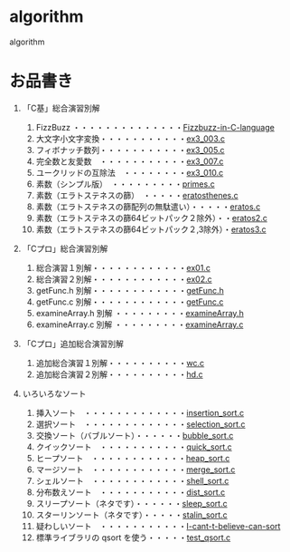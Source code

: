 # algorithm
algorithm

# お品書き
1. 「C基」総合演習別解
    1. FizzBuzz ・・・・・・・・・・・・・・[Fizzbuzz-in-C-language](https://github.com/h-nitobe/Fizzbuzz-in-C-language/blob/main/README.md)
    1. 大文字小文字変換・・・・・・・・・・・[ex3_003.c](ex3_003.c)
    1. フィボナッチ数列・・・・・・・・・・・[ex3_005.c](ex3_005.c)
    1. 完全数と友愛数　・・・・・・・・・・・[ex3_007.c](ex3_007.c)
    1. ユークリッドの互除法　・・・・・・・・[ex3_010.c](ex3_010.c)
    1. 素数（シンプル版）　・・・・・・・・・[primes.c](primes.c)
    1. 素数（エラトステネスの篩）　・・・・・[eratosthenes.c](eratosthenes.c)
    1. 素数（エラトステネスの篩配列の無駄遣い）・・・・・[eratos.c](eratos.c)
    1. 素数（エラトステネスの篩64ビットパック２除外）・・[eratos2.c](eratos2.c)
    1. 素数（エラトステネスの篩64ビットパック２,3除外）・[eratos3.c](eratos3.c)

1. 「Cプロ」総合演習別解
    1. 総合演習１別解・・・・・・・・・・・・[ex01.c](ex01.c)
    1. 総合演習２別解・・・・・・・・・・・・[ex02.c](ex02.c)
    1. getFunc.h 別解・・・・・・・・・・・・[getFunc.h](getFunc.h)
    1. getFunc.c 別解・・・・・・・・・・・・[getFunc.c](getFunc.c)
    1. examineArray.h 別解 ・・・・・・・・・[examineArray.h](examineArray.h)
    1. examineArray.c 別解 ・・・・・・・・・[examineArray.c](examineArray.c)

1. 「Cプロ」追加総合演習別解
    1. 追加総合演習１別解・・・・・・・・・・[wc.c](wc.c)
    1. 追加総合演習２別解・・・・・・・・・・[hd.c](hd.c)

1. いろいろなソート
    1. 挿入ソート　・・・・・・・・・・・・・[insertion_sort.c](insertion_sort.c)
    1. 選択ソート　・・・・・・・・・・・・・[selection_sort.c](selection_sort.c)
    1. 交換ソート（バブルソート）・・・・・・[bubble_sort.c](bubble_sort.c)
    1. クイックソート　・・・・・・・・・・・[quick_sort.c](quick_sort.c)
    1. ヒープソート　・・・・・・・・・・・・[heap_sort.c](heap_sort.c)
    1. マージソート　・・・・・・・・・・・・[merge_sort.c](merge_sort.c)
    1. シェルソート　・・・・・・・・・・・・[shell_sort.c](shell_sort.c)
    1. 分布数えソート　・・・・・・・・・・・[dist_sort.c](dist_sort.c)
    1. スリープソート（ネタです）・・・・・・[sleep_sort.c](sleep_sort.c)
    1. スターリンソート（ネタです）・・・・・[stalin_sort.c](stalin_sort.c)
    1. 疑わしいソート　・・・・・・・・・・・[I-cant-t-believe-can-sort](https://github.com/h-nitobe/I-cant-t-believe-can-sort/blob/main/README.md)
    1. 標準ライブラリの qsort を使う・・・・・[test_qsort.c](test_qsort.c)

